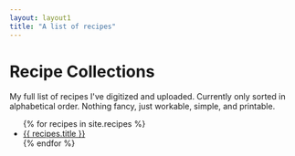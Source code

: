 ```yaml
---
layout: layout1
title: "A list of recipes"
---
```

# Recipe Collections

My full list of recipes I've digitized and uploaded.  Currently only sorted in alphabetical order.  Nothing fancy, just workable, simple, and printable.

<ul>
  {% for recipes in site.recipes %}
    <li>
      <a href="{{ recipes.url }}">{{ recipes.title }}</a>
    </li>
  {% endfor %}
</ul>